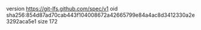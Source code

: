 version https://git-lfs.github.com/spec/v1
oid sha256:854d87ad70cab443f104008672a42665799e84a4ac8d3412330a2e3292aca5e1
size 172
